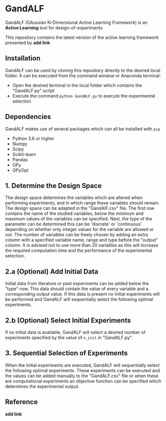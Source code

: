 # GandALF
GandALF (GAussian N-Dimensional Active Learning Framework) is an **Active Learning** tool for design-of-experiments

This repository contains the latest version of the active learning framework presented by **add link**.

## Installation
GandALF can be used by cloning this repository directly to the desired local folder. 
It can be executed from the command window or Anaconda terminal:
- Open the desired terminal in the local folder which contains the "GandALF.py" script
- Execute the command ` python GandALF.py ` to execute the experimental selection

## Dependencies
GandALF makes use of several packages which can all be installed with `pip`
- Python 3.6 or higher
- Numpy
- Scipy
- Scikit-learn
- Pandas
- GPy
- GPyOpt

## 1. Determine the Design Space
The design space determines the variables which are altered when performing experiments, and in which range these variables should remain.
The design space can be adapted in the "GandAlF.csv" file. The first row contains the name of the studied variables, below the minimum and maximum values of the variables can be specified. Next, the type of the parameter can be determined this can be 'discrete' or 'continuous' depending on whether only integer values for the variable are allowed or not.
The number of variables can be freely chosen by adding an extra column with a specified variable name, range and type before the "output" column. It is advised not to use more than 20 variables as this will increase the required computation time and the performance of the experimental selection.

## 2.a (Optional) Add Initial Data
Initial data from literature or past experiments can be added below the "type"-row. This data should contain the value of every variable and a corresponding output value.
If this data is present no initial experiments will be performed and GandALF will sequentially select the following optimal experiments.

## 2.b (Optional) Select Initial Experiments
If no initial data is available, GandALF will select a desired number of experiments specified by the value of `n_init` in "GandALF.py".

## 3. Sequential Selection of Experiments
When the initial experiments are executed, GandALF will sequentially select the following optimal experiments. These experiments can be executed and the values can be added manually to the "GandALF.csv" file or when these are computational experiments an objective function can be specified which determines the experimental output.

## Reference
**add link**
